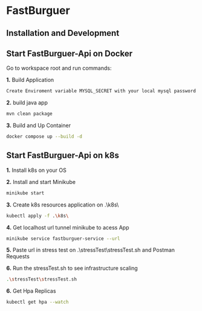 # FastBurguer

## Installation and Development

## Start FastBurguer-Api on Docker
Go to workspace root and run commands:

**1.** Build Application
 ```bash
 Create Enviroment variable MYSQL_SECRET with your local mysql password
 ```
**2.** build java app
 ```bash
 mvn clean package
 ```

**3.** Build and Up Container
 ```bash
 docker compose up --build -d
 ```

 ## Start FastBurguer-Api on k8s

 **1.** Install k8s on your OS

 **2.** Install and start Minikube
 ```bash
 minikube start
 ```

 **3.** Create k8s resources application on .\k8s\
 ```bash
 kubectl apply -f .\k8s\
 ```

 **4.** Get localhost url tunnel minikube to acess App
 ```bash
 minikube service fastburguer-service --url
 ```

 **5.** Paste url in stress test on .\stressTest\stressTest.sh and Postman Requests

 **6.** Run the stressTest.sh to see infrastructure scaling
 ```bash
 .\stressTest\stressTest.sh
 ```

 **6.** Get Hpa Replicas
 ```bash
kubectl get hpa --watch
 ```